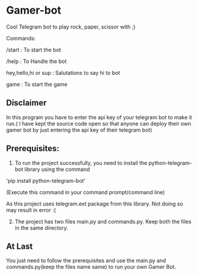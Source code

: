 # Gamer-bot
Cool Telegram bot to play rock, paper, scissor with ;)

Commands:

/start : To start the bot

/help  : To Handle the bot

hey,hello,hi or sup  : Salutations to say hi to bot

game  : To start the game
## Disclaimer
In this program you have to enter the api key of your telegram bot to make it run.( I have kept the source code open so that anyone can deploy their own gamer bot by just entering the api key of their telegram bot)

## Prerequisites:
1. To run the project successfully, you need to install the python-telegram-bot library using the command

  'pip install python-telegram-bot'

  (Execute this command in your command prompt/command line)

  As this project uses telegram.ext package from this library.
  Not doing so may result in error :(

2. The project has two files main.py and commands.py.
  Keep both the files in the same directory.

## At Last
You just need to follow the prerequisites and use the main.py and commands.py(keep the files name same) to run your own Gamer Bot.


